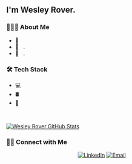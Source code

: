 <h2>I'm Wesley Rover.</h2>

<h3> 👨🏻‍💻 About Me </h3>

- 🤔 &nbsp; 
- 💼 &nbsp; .
- 🌱 &nbsp; .

<h3>🛠 Tech Stack</h3>

- 💻 &nbsp; 
- 🛢 &nbsp; 
- 🔧 &nbsp; 

<br/>

[![Wesley Rover GitHub Stats](https://github-readme-stats.vercel.app/api?username=wesleyrover&show_icons=true)](https://github.com/wesleyrover)

<h3> 🤝🏻 Connect with Me </h3>

<p align="center">
  <a href="https://www.linkedin.com/in/wesleyrover/"><img alt="LinkedIn" src="https://img.shields.io/badge/LinkedIn-Wesley%20Rover-blue?style=flat-square&logo=linkedin"></a>
  <a href="mailto:wesleyrover@gmail.com"><img alt="Email" src="https://img.shields.io/badge/Gmail-wesleyrover%40gmail.com-blue?style=flat-square&logo=gmail"></a>
</p>
